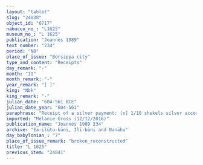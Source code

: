 ```yaml
---
layout: "tablet"
slug: "24838"
object_id: "6717"
nabucco_no_: "L1625"
museum_no_: "L 1625"
publication: "Joannès 1989"
text_number: "234"
period: "NB"
place_of_issue: "Borsippa city"
type_and_content: "Receipts"
day_remark: "-"
month: "II"
month_remark: "-"
year_remark: "[ ]"
king: "Nbk"
king_remark: "-"
julian_date: "604-561 BCE"
julian_date_year: "604-561"
paraphrase: "Receipt of a silver payment: [x] 1/10 shekels silver according to their promissory note (<em>u&rsquo;iltu</em>) belonging to <strong>A<sub>1</sub></strong> and <strong><sup>f</sup>A<sub>2</sub></strong> is received (<em>mahāru</em> Stat.) by the creditors from <strong>B</strong>. 2 witnesses and the scribe.<br /> &nbsp;<br /> <strong>A<sub>1</sub></strong> = Nab&ucirc;-iddin/Zababa-zēr-u&scaron;ab&scaron;i//[&hellip;]; <strong><sup>f</sup>A<sub>2</sub></strong> = <sup>f</sup>Bēlilīti, mother of <strong>A<sub>1</sub></strong>; <strong>B</strong> = Zēr-Bābili/Nab&ucirc;-&scaron;umu-i&scaron;kun//(Ea-)ilūtu-bāni; Scribe = Iddin-Nab&ucirc;//Rī&scaron;aya<br /> &nbsp;<br /> &nbsp;"
imported: "Melanie Gross (12/12/2016)"
publication_name: "Joannès 1989 234"
archive: "Ea-ilūtu-bāni, Ilī-bāni and Nanāhu"
day_babylonian_: "7"
place_of_issue_remark: "broken_reconstructed"
title: "L 1625"
previous_item: "24841"
---
```

